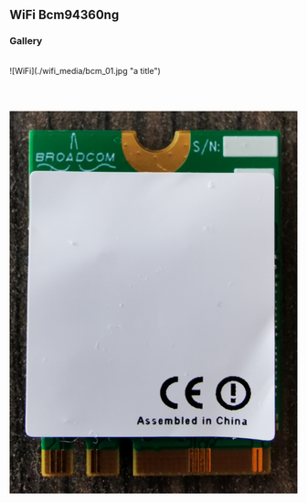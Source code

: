 ## WiFi Bcm94360ng


### Gallery

<br/>
![WiFi](./wifi_media/bcm_01.jpg "a title")

<br/><br/>


![WiFi](./wifi_media/bcm_02.jpg "a title")